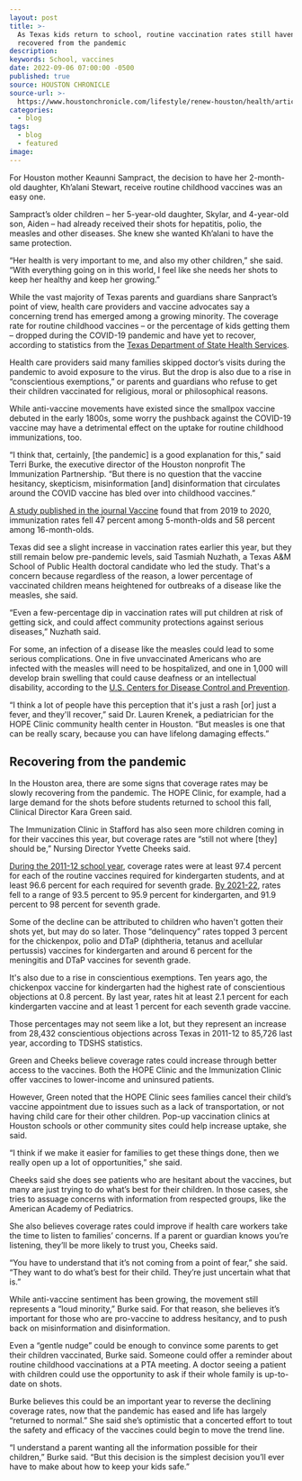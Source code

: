 ```yaml
---
layout: post
title: >-
  As Texas kids return to school, routine vaccination rates still haven't
  recovered from the pandemic
description:
keywords: School, vaccines
date: 2022-09-06 07:00:00 -0500
published: true
source: HOUSTON CHRONICLE
source-url: >-
  https://www.houstonchronicle.com/lifestyle/renew-houston/health/article/As-Texas-kids-return-to-school-routine-17415720.php
categories:
  - blog
tags:
  - blog
  - featured
image:
---
```

For Houston mother Keaunni Sampract, the decision to have her 2-month-old daughter, Kh’alani Stewart, receive routine childhood vaccines was an easy one.

Sampract’s older children – her 5-year-old daughter, Skylar, and 4-year-old son, Aiden – had already received their shots for hepatitis, polio, the measles and other diseases. She knew she wanted Kh’alani to have the same protection.

“Her health is very important to me, and also my other children,” she said. “With everything going on in this world, I feel like she needs her shots to keep her healthy and keep her growing.”

While the vast majority of Texas parents and guardians share Sanpract’s point of view, health care providers and vaccine advocates say a concerning trend has emerged among a growing minority. The coverage rate for routine childhood vaccines – or the percentage of kids getting them – dropped during the COVID-19 pandemic and have yet to recover, according to statistics from the [Texas Department of State Health Services](https://www.dshs.texas.gov/immunize/coverage/schools/).

Health care providers said many families skipped doctor’s visits during the pandemic to avoid exposure to the virus. But the drop is also due to a rise in “conscientious exemptions,” or parents and guardians who refuse to get their children vaccinated for religious, moral or philosophical reasons.

While anti-vaccine movements have existed since the smallpox vaccine debuted in the early 1800s, some worry the pushback against the COVID-19 vaccine may have a detrimental effect on the uptake for routine childhood immunizations, too.

“I think that, certainly, \[the pandemic\] is a good explanation for this,” said Terri Burke, the executive director of the Houston nonprofit The Immunization Partnership. “But there is no question that the vaccine hesitancy, skepticism, misinformation \[and\] disinformation that circulates around the COVID vaccine has bled over into childhood vaccines.”

[A study published in the journal Vaccine](https://www.ncbi.nlm.nih.gov/pmc/articles/PMC8078904/) found that from 2019 to 2020, immunization rates fell 47 percent among 5-month-olds and 58 percent among 16-month-olds.

Texas did see a slight increase in vaccination rates earlier this year, but they still remain below pre-pandemic levels, said Tasmiah Nuzhath, a Texas A&M School of Public Health doctoral candidate who led the study. That's a concern because regardless of the reason, a lower percentage of vaccinated children means heightened for outbreaks of a disease like the measles, she said.

“Even a few-percentage dip in vaccination rates will put children at risk of getting sick, and could affect community protections against serious diseases,” Nuzhath said.

For some, an infection of a disease like the measles could lead to some serious complications. One in five unvaccinated Americans who are infected with the measles will need to be hospitalized, and one in 1,000 will develop brain swelling that could cause deafness or an intellectual disability, according to the [U.S. Centers for Disease Control and Prevention](https://www.cdc.gov/measles/about/parents-top4.html).

“I think a lot of people have this perception that it's just a rash \[or\] just a fever, and they'll recover,” said Dr. Lauren Krenek, a pediatrician for the HOPE Clinic community health center in Houston. “But measles is one that can be really scary, because you can have lifelong damaging effects.”

## Recovering from the pandemic

In the Houston area, there are some signs that coverage rates may be slowly recovering from the pandemic. The HOPE Clinic, for example, had a large demand for the shots before students returned to school this fall, Clinical Director Kara Green said.

The Immunization Clinic in Stafford has also seen more children coming in for their vaccines this year, but coverage rates are “still not where \[they\] should be,” Nursing Director Yvette Cheeks said.

[During the 2011-12 school year](https://www.dshs.texas.gov/immunize/coverage/pdf/2011-12_Kg_assess.doc), coverage rates were at least 97.4 percent for each of the routine vaccines required for kindergarten students, and at least 96.6 percent for each required for seventh grade. [By 2021-22](https://www.dshs.texas.gov/immunize/coverage/docs/2021-2022-Results-of-Annual-Report-of-Immunization-Status.pdf), rates fell to a range of 93.5 percent to 95.9 percent for kindergarten, and 91.9 percent to 98 percent for seventh grade.

Some of the decline can be attributed to children who haven't gotten their shots yet, but may do so later. Those “delinquency” rates topped 3 percent for the chickenpox, polio and DTaP (diphtheria, tetanus and acellular pertussis) vaccines for kindergarten and around 6 percent for the meningitis and DTaP vaccines for seventh grade.

It's also due to a rise in conscientious exemptions. Ten years ago, the chickenpox vaccine for kindergarten had the highest rate of conscientious objections at 0.8 percent. By last year, rates hit at least 2.1 percent for each kindergarten vaccine and at least 1 percent for each seventh grade vaccine.

Those percentages may not seem like a lot, but they represent an increase from 28,432 conscientious objections across Texas in 2011-12 to 85,726 last year, according to TDSHS statistics.

Green and Cheeks believe coverage rates could increase through better access to the vaccines. Both the HOPE Clinic and the Immunization Clinic offer vaccines to lower-income and uninsured patients.

However, Green noted that the HOPE Clinic sees families cancel their child’s vaccine appointment due to issues such as a lack of transportation, or not having child care for their other children. Pop-up vaccination clinics at Houston schools or other community sites could help increase uptake, she said.

“I think if we make it easier for families to get these things done, then we really open up a lot of opportunities,” she said.

Cheeks said she does see patients who are hesitant about the vaccines, but many are just trying to do what’s best for their children. In those cases, she tries to assuage concerns with information from respected groups, like the American Academy of Pediatrics.

She also believes coverage rates could improve if health care workers take the time to listen to families’ concerns. If a parent or guardian knows you’re listening, they’ll be more likely to trust you, Cheeks said.

“You have to understand that it’s not coming from a point of fear,” she said. “They want to do what’s best for their child. They’re just uncertain what that is.”

While anti-vaccine sentiment has been growing, the movement still represents a “loud minority,” Burke said. For that reason, she believes it’s important for those who are pro-vaccine to address hesitancy, and to push back on misinformation and disinformation.

Even a “gentle nudge” could be enough to convince some parents to get their children vaccinated, Burke said. Someone could offer a reminder about routine childhood vaccinations at a PTA meeting. A doctor seeing a patient with children could use the opportunity to ask if their whole family is up-to-date on shots.

Burke believes this could be an important year to reverse the declining coverage rates, now that the pandemic has eased and life has largely “returned to normal.” She said she’s optimistic that a concerted effort to tout the safety and efficacy of the vaccines could begin to move the trend line.

“I understand a parent wanting all the information possible for their children,” Burke said. “But this decision is the simplest decision you’ll ever have to make about how to keep your kids safe.”